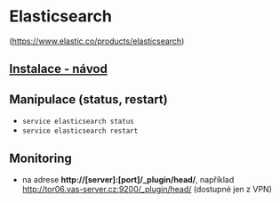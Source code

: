 Elasticsearch
=============

(https://www.elastic.co/products/elasticsearch)

## [Instalace - návod](elasticsearch-install-server.md)

## Manipulace (status, restart)

 * `service elasticsearch status`
 * `service elasticsearch restart`

## Monitoring 

 * na adrese **http://[server]:[port]/_plugin/head/**, například http://tor06.vas-server.cz:9200/_plugin/head/ (dostupné jen z VPN)
